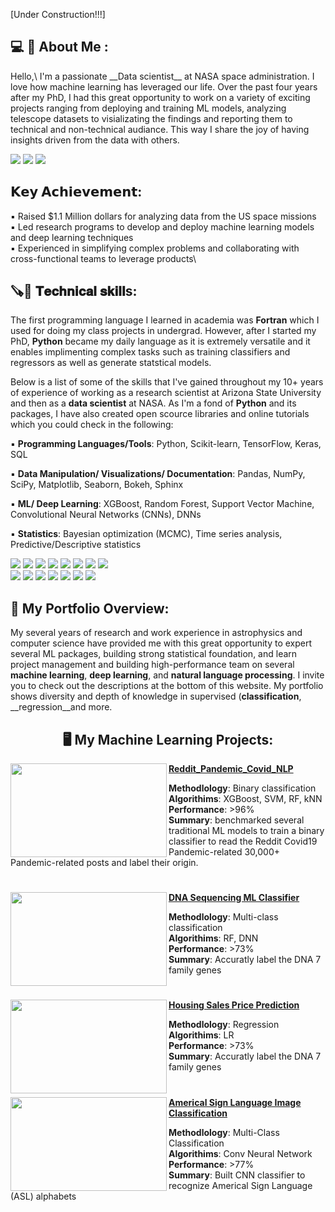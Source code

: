 
<!--
**EhsanGharibNezhad/EhsanGharibNezhad** is a ✨ _special_ ✨ repository because its `README.md` (this file) appears on your GitHub profile.

Here are some ideas to get you started:


-->
 
[Under Construction!!!]

<h2> 💻 💼 About Me : </h2>
Hello,\
I'm a passionate __Data scientist__ at NASA space administration. I love how machine learning has leveraged our life. Over the past four years after my PhD, I had this great opportunity to work on a variety of exciting projects ranging from deploying and training ML models, analyzing telescope datasets to visializating the findings and reporting them to technical and non-technical audiance. This way I share the joy of having insights driven from the data with others.  

[![](https://img.shields.io/badge/LinkedIn-0077B5?style=for-the-badge&logo=linkedin&logoColor=white)](https://www.linkedin.com/in/ehsan-gharib-nezhad/) 
[![](https://img.shields.io/badge/Twitter-1DA1F2?style=for-the-badge&logo=twitter&logoColor=white)](https://twitter.com/exoEhsan) 
[![](https://img.shields.io/badge/GitHub-100000?style=for-the-badge&logo=github&logoColor=white)](https://github.com/EhsanGharibNezhad?tab=repositories) 
<!--
[![]()](https://twitter.com/exoEhsan) 
[![]()](https://twitter.com/exoEhsan) 
[![]()](https://twitter.com/exoEhsan) --->


## 𝗞𝗲𝘆 𝗔𝗰𝗵𝗶𝗲𝘃𝗲𝗺𝗲𝗻𝘁:
▪ Raised $1.1 Million dollars for analyzing data from the US space missions\
▪ Led research programs to develop and deploy machine learning models and deep learning techniques\
▪ Experienced in simplifying complex problems and collaborating with cross-functional teams to leverage products\




<h2>🪚🔧 𝐓𝐞𝐜𝐡𝐧𝐢𝐜𝐚𝐥 𝐬𝐤𝐢𝐥𝐥s:</h2>

The first programming language I learned in academia was __Fortran__ which I used for doing my class projects in undergrad. However, after I started my PhD,   __Python__ became my daily language as it is extremely versatile and it enables implimenting complex tasks such as training classifiers and regressors as well as generate statstical models. 

Below is a list of some of the skills that I've gained throughout my 10+ years of experience of working as a research scientist at Arizona State University and then as a __data scientist__ at NASA. As I'm a fond of __Python__ and its packages, I have also created open scource libraries and online tutorials which you could check in the following: 

▪ **Programming Languages/Tools**: Python, Scikit-learn, TensorFlow, Keras, SQL

▪ **Data Manipulation/ Visualizations/ Documentation**: Pandas, NumPy, SciPy, Matplotlib, Seaborn, Bokeh, Sphinx

▪ **ML/ Deep Learning**: XGBoost, Random Forest, Support Vector Machine, Convolutional Neural Networks (CNNs), DNNs

▪ **Statistics**: Bayesian optimization (MCMC), Time series analysis,  Predictive/Descriptive statistics



[![](https://img.shields.io/badge/Python-FFD43B?style=for-the-badge&logo=python&logoColor=darkgreen)](https://www.python.org) [![](https://img.shields.io/badge/SQL-00000F?style=for-the-badge&logo=mysql&logoColor=white)](https://www.sql.com) 
[![](https://img.shields.io/badge/scikit_learn-F7931E?style=for-the-badge&logo=scikit-learn&logoColor=white)](https://scikit-learn.org/stable/) [![](https://img.shields.io/badge/TensorFlow-FF6F00?style=for-the-badge&logo=TensorFlow&logoColor=white)](https://www.tensorflow.org) 
[![](https://img.shields.io/badge/Pandas-2C2D72?style=for-the-badge&logo=pandas&logoColor=white)](https://pandas.pydata.org)  [![](https://img.shields.io/badge/SciPy-654FF0?style=for-the-badge&logo=SciPy&logoColor=white)](https://www.scipy.org)  [![](https://img.shields.io/badge/Numpy-777BB4?style=for-the-badge&logo=numpy&logoColor=white)](https://numpy.org)  [![](https://img.shields.io/badge/conda-342B029.svg?&style=for-the-badge&logo=anaconda&logoColor=white)](https://www.anaconda.com) <br>
[![](https://img.shields.io/badge/Tableau-E97627?style=for-the-badge&logo=Tableau&logoColor=white)](https://www.tableau.com)  [![](https://img.shields.io/badge/LaTeX-47A141?style=for-the-badge&logo=LaTeX&logoColor=white)](https://www.latex-project.org)  [![](https://img.shields.io/badge/Microsoft_Excel-217346?style=for-the-badge&logo=microsoft-excel&logoColor=white)](https://www.microsoft.com/en-us/microsoft-365/excel)  [![](https://img.shields.io/badge/Microsoft_PowerPoint-B7472A?style=for-the-badge&logo=microsoft-powerpoint&logoColor=white)](https://www.microsoft.com/en-us/microsoft-365/powerpoint)  [![](https://img.shields.io/badge/Microsoft_Office-D83B01?style=for-the-badge&logo=microsoft-office&logoColor=white)](https://www.office.com)
[![](https://img.shields.io/badge/TensorFlow-FF6F00?style=for-the-badge&logo=TensorFlow&logoColor=white)](https://www.tensorflow.org) 
[![](https://img.shields.io/badge/Keras-D00000?style=for-the-badge&logo=Keras&logoColor=white)](https://keras.io) 



## 💼 My Portfolio Overview:
My several years of research and work experience in astrophysics and computer science have provided me with this great opportunity to expert several ML packages, building strong statistical foundation, and learn project management and building high-performance team on several __machine learning__, __deep learning__, and  __natural language processing__. I invite you to check out the descriptions at the bottom of this website. My portfolio shows diversity and depth of knowledge in supervised (__classification__, __regression__and more.


<h2 align = "center"> 🖥 My Machine Learning Projects: </h2> 

<img align="left" width="250" height="150" src="https://www.cnet.com/a/img/resize/f02a9f6e90e5c39347a2b44fb01e11f8a7656663/hub/2020/12/15/999f6acd-77f2-4bdf-9ac3-38c9335eecdf/gettyimages-1209519819.jpg?auto=webp&fit=crop&height=675&width=1200"> **[Reddit_Pandemic_Covid_NLP](https://github.com/archd3sai/Instacart-Market-Basket-Analysis)**

**Methodlology**: Binary classification <br>
**Algorithims**: XGBoost, SVM, RF, kNN <br>
**Performance**: >96% <br> 
**Summary**: benchmarked several traditional ML models to train a binary classifier to read the Reddit Covid19 Pandemic-related 30,000+ Pandemic-related posts and label their origin.


#

<img align="left" width="250" height="150" src="https://biocorecrg.github.io/CRG_Bioinformatics_for_Biologists_2021/pics/dna_title.jpg"> **[DNA Sequencing ML Classifier](https://github.com/EhsanGharibNezhad/DNA_Sequencing_Using_Machine_Learning_Algorithms)**

**Methodlology**: Multi-class classification <br>
**Algorithims**: RF, DNN <br>
**Performance**: >73% <br> 
**Summary**: Accuratly label the DNA 7 family genes

#

<img align="left" width="250" height="150" src="https://www.forbes.com/advisor/wp-content/uploads/2022/04/housing_crash.jpg"> **[Housing Sales Price Prediction](https://github.com/EhsanGharibNezhad/Prediction-of-the-Housing-Price-Using-Machine-Learning-Tools)**

**Methodlology**: Regression <br>
**Algorithims**: LR <br>
**Performance**: >73% <br> 
**Summary**: Accuratly label the DNA 7 family genes

#

<img align="left" width="250" height="150" src="https://media.springernature.com/lw685/springer-static/image/art%3A10.1007%2Fs00521-019-04691-y/MediaObjects/521_2019_4691_Fig1_HTML.png"> **[Americal Sign Language Image Classification](https://github.com/EhsanGharibNezhad/ASL_alphabet_cnn_model_for_GA)**

**Methodlology**: Multi-Class Classification <br>
**Algorithims**: Conv Neural Network <br>
**Performance**: >77% <br> 
**Summary**: Built CNN classifier to recognize Americal Sign Language (ASL) alphabets

#





